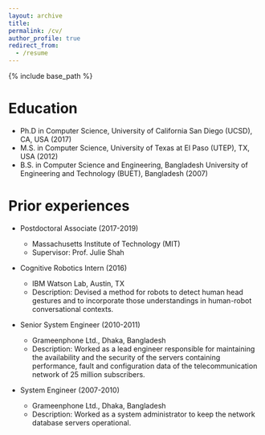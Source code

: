 ```yaml
---
layout: archive
title: 
permalink: /cv/
author_profile: true
redirect_from:
  - /resume
---
```


{% include base_path %}

Education
======
* Ph.D in Computer Science, University of California San Diego (UCSD), CA, USA (2017)
* M.S. in Computer Science, University of Texas at El Paso (UTEP), TX, USA (2012)
* B.S. in Computer Science and Engineering, Bangladesh University of Engineering and Technology (BUET), Bangladesh (2007)

Prior experiences
======
* Postdoctoral Associate (2017-2019)
  * Massachusetts Institute of Technology (MIT)
  * Supervisor: Prof. Julie Shah

* Cognitive Robotics Intern (2016)
  * IBM Watson Lab, Austin, TX
  * Description: Devised a method for robots to detect human head gestures and to incorporate those understandings in human-robot conversational contexts.
  
* Senior System Engineer (2010-2011)
  * Grameenphone Ltd., Dhaka, Bangladesh
  * Description: Worked as a lead engineer responsible for maintaining the availability and the security of the servers containing performance, fault and configuration data of the telecommunication network of 25 million subscribers.

* System Engineer (2007-2010)
  * Grameenphone Ltd., Dhaka, Bangladesh
  * Description: Worked as a system administrator to keep the network database servers operational.